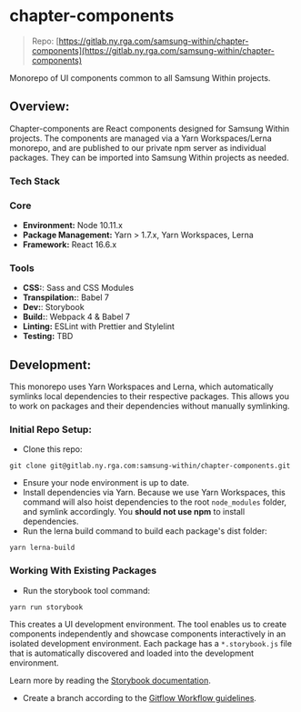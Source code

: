 # chapter-components

> Repo: [https://gitlab.ny.rga.com/samsung-within/chapter-components](https://gitlab.ny.rga.com/samsung-within/chapter-components)

Monorepo of UI components common to all Samsung Within projects.

## Overview:

Chapter-components are React components designed for Samsung Within projects. The components are managed via a Yarn Workspaces/Lerna monorepo, and are published to our private npm server as individual packages. They can be imported into Samsung Within projects as needed.

### Tech Stack

### Core

- **Environment:** Node 10.11.x
- **Package Management:** Yarn > 1.7.x, Yarn Workspaces, Lerna
- **Framework:** React 16.6.x

### Tools

- **CSS:**: Sass and CSS Modules
- **Transpilation:**: Babel 7
- **Dev:**: Storybook
- **Build:**: Webpack 4 & Babel 7
- **Linting:** ESLint with Prettier and Stylelint
- **Testing:** TBD

## Development:

This monorepo uses Yarn Workspaces and Lerna, which automatically symlinks local dependencies to their respective packages. This allows you to work on packages and their dependencies without manually symlinking.

### Initial Repo Setup:

- Clone this repo:

```
git clone git@gitlab.ny.rga.com:samsung-within/chapter-components.git
```

- Ensure your node environment is up to date.
- Install dependencies via Yarn. Because we use Yarn Workspaces, this command will also hoist dependencies to the root `node_modules` folder, and symlink accordingly. You **should not use npm** to install dependencies.
- Run the lerna build command to build each package's dist folder:

```
yarn lerna-build
```

### Working With Existing Packages

- Run the storybook tool command:

```
yarn run storybook
```

This creates a UI development environment. The tool enables us to create components independently and showcase components interactively in an isolated development environment. Each package has a `*.storybook.js` file that is automatically discovered and loaded into the development environment.

Learn more by reading the [Storybook documentation](https://storybook.js.org/basics/guide-react/).

- Create a branch according to the [Gitflow Workflow guidelines](https://www.atlassian.com/git/tutorials/comparing-workflows/gitflow-workflow).
